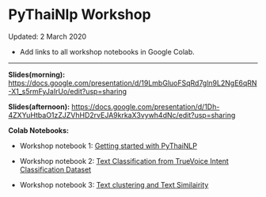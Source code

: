 # PyThaiNlp Workshop 


Updated: 2 March 2020
  -  Add links to all workshop notebooks in Google Colab.

------------

__Slides(morning):__ https://docs.google.com/presentation/d/19LmbGluoFSqRd7gln9L2NgE6qRN-X1_s5rmFyJaIrUo/edit?usp=sharing

__Slides(afternoon):__ https://docs.google.com/presentation/d/1Dh-4ZXYuHtbaO1zZJZVhHD2rvEJA9krkaX3vywh4dNc/edit?usp=sharing



__Colab Notebooks:__

- Workshop notebook 1: [Getting started with PyThaiNLP](https://colab.research.google.com/github/korakot/pythainlp_workshop/blob/master/notebooks/workshop_notebook_1-pythatnlp_getting_started.ipynb)

- Workshop notebook 2: [Text Classification from TrueVoice Intent Classification Dataset](https://colab.research.google.com/drive/1Dq92spjdcozVZkAKoTQohJXMJfS4JexI)

- Workshop notebook 3: [Text clustering and Text Similairity]( https://colab.research.google.com/drive/1sf3l0xvhCj4hg71gnKxRGiXcAuXYFbdZ)
